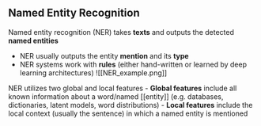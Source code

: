 ## Named Entity Recognition
Named entity recognition (NER) takes **texts** and outputs the detected **named entities**
- NER usually outputs the entity **mention** and its **type**
- NER systems work with **rules** (either hand-written or learned by deep learning architectures)
![[NER_example.png]]

NER utilizes two global and local features
	- **Global features** include all known information about a word/named [[entity]] (e.g. databases, dictionaries, latent models, word distributions)
	- **Local features** include the local context (usually the sentence) in which a named entity is mentioned